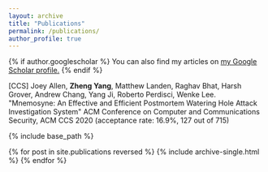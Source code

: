 ```yaml
---
layout: archive
title: "Publications"
permalink: /publications/
author_profile: true
---
```


{% if author.googlescholar %}
  You can also find my articles on <u><a href="{{author.googlescholar}}">my Google Scholar profile</a>.</u>
{% endif %}

[CCS] Joey Allen, **Zheng Yang**, Matthew Landen, Raghav Bhat, Harsh Grover, Andrew Chang, Yang Ji, Roberto Perdisci, Wenke Lee. "Mnemosyne: An Effective and Efficient Postmortem Watering Hole Attack Investigation System" ACM Conference on Computer and Communications Security, ACM CCS 2020 (acceptance rate: 16.9%, 127 out of 715)

{% include base_path %}

{% for post in site.publications reversed %}
  {% include archive-single.html %}
{% endfor %}
